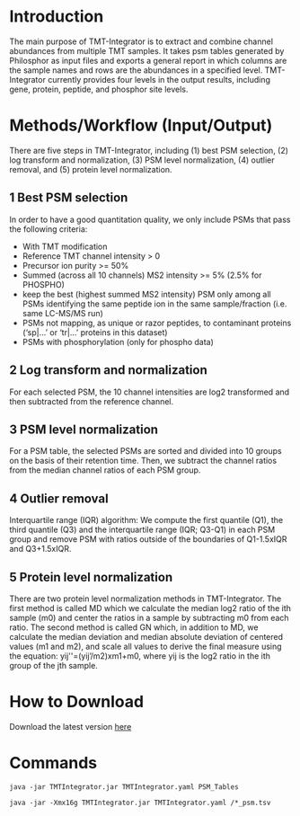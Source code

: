 # Introduction
The main purpose of TMT-Integrator is to extract and combine channel abundances from multiple TMT samples. It takes psm tables generated by Philosphor as input files and exports a general report in which columns are the sample names and rows are the abundances in a specified level. TMT-Integrator currently provides four levels in the output results, including gene, protein, peptide, and phosphor site levels.

# Methods/Workflow (Input/Output)

There are five steps in TMT-Integrator, including (1) best PSM selection, (2) log transform and normalization, (3) PSM level normalization, (4) outlier removal, and (5) protein level normalization.

## 1 Best PSM selection

In order to have a good quantitation quality, we only include PSMs that pass the following criteria:

* With TMT modification
* Reference TMT channel intensity > 0
* Precursor ion purity >= 50%
* Summed (across all 10 channels) MS2 intensity >= 5% (2.5% for PHOSPHO)
* keep the best (highest summed MS2 intensity) PSM only among all PSMs identifying the same peptide ion in the same sample/fraction (i.e. same LC-MS/MS run)
* PSMs not mapping, as unique or razor peptides, to contaminant proteins (‘sp|…’ or ‘tr|…’ proteins in this dataset)
* PSMs with phosphorylation (only for phospho data)


## 2	Log transform and normalization
For each selected PSM, the 10 channel intensities are log2 transformed and then subtracted from the reference channel.   


## 3	PSM level normalization
For a PSM table, the selected PSMs are sorted and divided into 10 groups on the basis of their retention time. Then, we subtract the channel ratios from the median channel ratios of each PSM group.


## 4	Outlier removal
Interquartile range (IQR) algorithm: We compute the first quantile (Q1), the third quantile (Q3) and the interquartile range (IQR; Q3-Q1) in each PSM group and remove PSM with ratios outside of the boundaries of Q1-1.5xIQR and Q3+1.5xIQR.


## 5	Protein level normalization
There are two protein level normalization methods in TMT-Integrator. The first method is called MD which we calculate the median log2 ratio of the ith sample (m0) and center the ratios in a sample by subtracting m0 from each ratio. The second method is called GN which, in addition to MD, we calculate the median deviation and median absolute deviation of centered values (m1 and m2), and scale all values to derive the final measure using the equation: yij''=(yij’/m2)xm1+m0, where yij is the log2 ratio in the ith group of the jth sample.                                                                           


# How to Download
Download the latest version [here](https://github.com/Nesvilab/TMT-Integrator/releases/latest)


# Commands
`java -jar TMTIntegrator.jar TMTIntegrator.yaml PSM_Tables`

`java -jar -Xmx16g TMTIntegrator.jar TMTIntegrator.yaml /*_psm.tsv`
